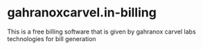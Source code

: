 # gahranoxcarvel.in-billing
This is a free billing software that is given by gahranox carvel labs technologies for bill generation
